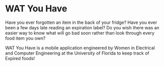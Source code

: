 WAT You Have
==========

Have you ever forgotten an item in the back of your fridge? Have you ever been a few days late reading an expiration label? Do you wish there was an easier way to know what will go bad soon rather than look through every food item you own?

WAT You Have is a mobile application engineered by Women in Electrical and Computer Engineering at the University of Florida to keep track of Expired foods!
